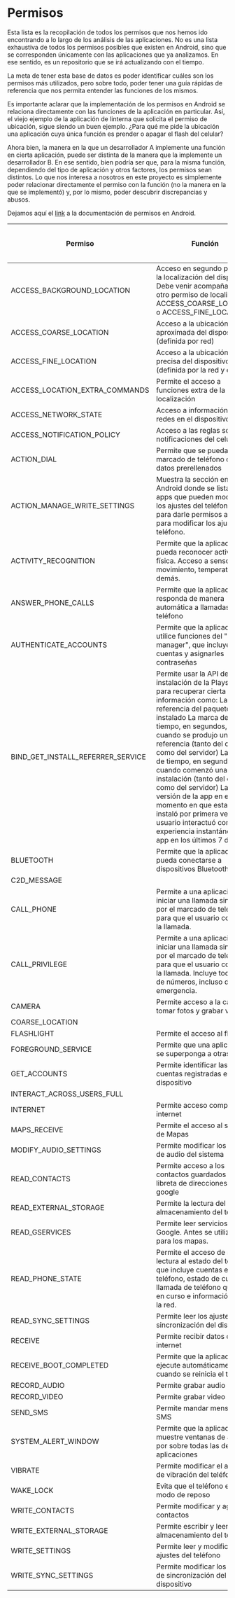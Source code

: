 # Permisos

Esta lista es la recopilación de todos los permisos que nos hemos ido encontrando a lo largo de los análisis de las aplicaciones. No es una lista exhaustiva de todos los permisos posibles que existen en Android, sino que se corresponden únicamente con las aplicaciones que ya analizamos. En ese sentido, es un repositorio que se irá actualizando con el tiempo. 
   
La meta de tener esta base de datos es poder identificar cuáles son los permisos más utilizados, pero sobre todo, poder tener una guía rápidas de referencia que nos permita entender las funciones de los mismos.
   
Es importante aclarar que la implementación de los permisos en Android se relaciona directamente con las funciones de la aplicación en particular. Así, el viejo ejemplo de la aplicación de linterna que solicita el permiso de ubicación, sigue siendo un buen ejemplo. ¿Para qué me pide la ubicación una aplicación cuya única función es prender o apagar el flash del celular?     
   
Ahora bien, la manera en la que un desarrollador A implemente una función en cierta aplicación, puede ser distinta de la manera que la implemente un desarrollador B. En ese sentido, bien podría ser que, para la misma función, dependiendo del tipo de aplicación y otros factores, los permisos sean distintos. Lo que nos interesa a nosotros en este proyecto es simplemente poder relacionar directamente el permiso con la función (no la manera en la que se implementó) y, por lo mismo, poder descubrir discrepancias y abusos. 
    
Dejamos aquí el [link](https://developer.android.com/guide/topics/permissions/overview) a la documentación de permisos en Android.

| Permiso                           | Función                                                                                                                                                                                                                                                                                                                                                                                                                                                                                                                                                 | Número de veces presente |
|-----------------------------------|---------------------------------------------------------------------------------------------------------------------------------------------------------------------------------------------------------------------------------------------------------------------------------------------------------------------------------------------------------------------------------------------------------------------------------------------------------------------------------------------------------------------------------------------------------|--------------------------|
| ACCESS_BACKGROUND_LOCATION        | Acceso en segundo plano a la localización del dispositivo. Debe venir acompañado de otro permiso de localización ACCESS_COARSE_LOCATION o ACCESS_FINE_LOCATION                                                                                                                                                                                                                                                                                                                                                                                          |                        1 |
| ACCESS_COARSE_LOCATION            | Acceso a la ubicación aproximada del dispositivo (definida por red)                                                                                                                                                                                                                                                                                                                                                                                                                                                                                     |                        4 |
| ACCESS_FINE_LOCATION              | Acceso a la ubicación precisa del dispositivo (definida por la red y el GPS)                                                                                                                                                                                                                                                                                                                                                                                                                                                                            |                        7 |
| ACCESS_LOCATION_EXTRA_COMMANDS    | Permite el acceso a funciones extra de la localización                                                                                                                                                                                                                                                                                                                                                                                                                                                                                                  |                        1 |
| ACCESS_NETWORK_STATE              | Acceso a información sobre redes en el dispositivo                                                                                                                                                                                                                                                                                                                                                                                                                                                                                                      |                        7 |
| ACCESS_NOTIFICATION_POLICY        | Acceso a las reglas sobre notificaciones del celular                                                                                                                                                                                                                                                                                                                                                                                                                                                                                                    |                        3 |
| ACTION_DIAL                       | Permite que se pueda abrir el marcado de teléfono con los datos prerellenados                                                                                                                                                                                                                                                                                                                                                                                                                                                                           |                        1 |
| ACTION_MANAGE_WRITE_SETTINGS      | Muestra la sección en Android donde se listan las apps que pueden modificar los ajustes del teléfono. Sirve para darle permisos a la app para modificar los ajustes del teléfono.                                                                                                                                                                                                                                                                                                                                                                       |                        1 |
| ACTIVITY_RECOGNITION              | Permite que la aplicación pueda reconocer actividad física. Acceso a sensores de movimiento, temperatura y demás.                                                                                                                                                                                                                                                                                                                                                                                                                                       |                        1 |
| ANSWER_PHONE_CALLS                | Permite que la aplicación responda de manera automática a llamadas de teléfono                                                                                                                                                                                                                                                                                                                                                                                                                                                                          |                        1 |
| AUTHENTICATE_ACCOUNTS             | Permite que la aplicación utilice funciones del "account manager", que incluye crear cuentas y asignarles contraseñas                                                                                                                                                                                                                                                                                                                                                                                                                                   |                        1 |
| BIND_GET_INSTALL_REFERRER_SERVICE | Permite usar la API de instalación de la Playstore para recuperar cierta información como:      La URL de referencia del paquete instalado     La marca de tiempo, en segundos, de cuando se produjo un clic de referencia (tanto del cliente como del servidor)     La marca de tiempo, en segundos, de cuando comenzó una instalación (tanto del cliente como del servidor)     La versión de la app en el momento en que esta se instaló por primera vez     Si el usuario interactuó con la experiencia instantánea de tu app en los últimos 7 días |                        4 |
| BLUETOOTH                         | Permite que la aplicación pueda conectarse a dispositivos Bluetooth                                                                                                                                                                                                                                                                                                                                                                                                                                                                                     |                        1 |
| C2D_MESSAGE                       |                                                                                                                                                                                                                                                                                                                                                                                                                                                                                                                                                         |                        2 |
| CALL_PHONE                        | Permite a una aplicación iniciar una llamada sin pasar por el marcado de teléfono para que el usuario confirme la llamada.                                                                                                                                                                                                                                                                                                                                                                                                                              |                        6 |
| CALL_PRIVILEGE                    | Permite a una aplicación iniciar una llamada sin pasar por el marcado de teléfono para que el usuario confirme la llamada. Incluye todo tipo de números, incluso de emergencia.                                                                                                                                                                                                                                                                                                                                                                         |                        1 |
| CAMERA                            | Permite acceso a la cámara: tomar fotos y grabar video.                                                                                                                                                                                                                                                                                                                                                                                                                                                                                                 |                        4 |
| COARSE_LOCATION                   |                                                                                                                                                                                                                                                                                                                                                                                                                                                                                                                                                         |                        1 |
| FLASHLIGHT                        | Permite el acceso al flash                                                                                                                                                                                                                                                                                                                                                                                                                                                                                                                              |                        1 |
| FOREGROUND_SERVICE                | Permite que una aplicación se superponga a otras                                                                                                                                                                                                                                                                                                                                                                                                                                                                                                        |                        6 |
| GET_ACCOUNTS                      | Permite identificar las cuentas registradas en el dispositivo                                                                                                                                                                                                                                                                                                                                                                                                                                                                                           |                        1 |
| INTERACT_ACROSS_USERS_FULL        |                                                                                                                                                                                                                                                                                                                                                                                                                                                                                                                                                         |                        1 |
| INTERNET                          | Permite acceso completo a internet                                                                                                                                                                                                                                                                                                                                                                                                                                                                                                                      |                        7 |
| MAPS_RECEIVE                      | Permite el acceso al servicio de Mapas                                                                                                                                                                                                                                                                                                                                                                                                                                                                                                                  |                        2 |
| MODIFY_AUDIO_SETTINGS             | Permite modificar los ajustes de audio del sistema                                                                                                                                                                                                                                                                                                                                                                                                                                                                                                      |                        2 |
| READ_CONTACTS                     | Permite acceso a los contactos guardados en la libreta de direcciones de google                                                                                                                                                                                                                                                                                                                                                                                                                                                                         |                        3 |
| READ_EXTERNAL_STORAGE             | Permite la lectura del almacenamiento del teléfono                                                                                                                                                                                                                                                                                                                                                                                                                                                                                                      |                        3 |
| READ_GSERVICES                    | Permite leer servicios de Google. Antes se utilizaba para los mapas.                                                                                                                                                                                                                                                                                                                                                                                                                                                                                    |                        4 |
| READ_PHONE_STATE                  | Permite el acceso de sólo lectura al estado del teléfono, que incluye cuentas en el teléfono, estado de cualquier llamada de teléfono que esté en curso e información sobre la red.                                                                                                                                                                                                                                                                                                                                                                     |                        3 |
| READ_SYNC_SETTINGS                | Permite leer los ajustes de sincronización del dispositivo                                                                                                                                                                                                                                                                                                                                                                                                                                                                                              |                        1 |
| RECEIVE                           | Permite recibir datos desde internet                                                                                                                                                                                                                                                                                                                                                                                                                                                                                                                    |                        6 |
| RECEIVE_BOOT_COMPLETED            | Permite que la aplicación se ejecute automáticamente cuando se reinicia el teléfono                                                                                                                                                                                                                                                                                                                                                                                                                                                                     |                        3 |
| RECORD_AUDIO                      | Permite grabar audio                                                                                                                                                                                                                                                                                                                                                                                                                                                                                                                                    |                        2 |
| RECORD_VIDEO                      | Permite grabar video                                                                                                                                                                                                                                                                                                                                                                                                                                                                                                                                    |                          |
| SEND_SMS                          | Permite mandar mensajes SMS                                                                                                                                                                                                                                                                                                                                                                                                                                                                                                                             |                        1 |
| SYSTEM_ALERT_WINDOW               | Permite que la aplicación muestre ventanas de alerta por sobre todas las demás aplicaciones                                                                                                                                                                                                                                                                                                                                                                                                                                                             |                        2 |
| VIBRATE                           | Permite modificar el ajuste de vibración del teléfono                                                                                                                                                                                                                                                                                                                                                                                                                                                                                                   |                        3 |
| WAKE_LOCK                         | Evita que el teléfono entre en modo de reposo                                                                                                                                                                                                                                                                                                                                                                                                                                                                                                           |                        6 |
| WRITE_CONTACTS                    | Permite modificar y agregar contactos                                                                                                                                                                                                                                                                                                                                                                                                                                                                                                                   |                        1 |
| WRITE_EXTERNAL_STORAGE            | Permite escribir y leer en el almacenamiento del teléfono                                                                                                                                                                                                                                                                                                                                                                                                                                                                                               |                        5 |
| WRITE_SETTINGS                    | Permite leer y modificar los ajustes del teléfono                                                                                                                                                                                                                                                                                                                                                                                                                                                                                                       |                        1 |
| WRITE_SYNC_SETTINGS               | Permite modificar los ajustes de sincronización del dispositivo                                                                                                                                                                                                                                                                                                                                                                                                                                                                                         |                        1 |